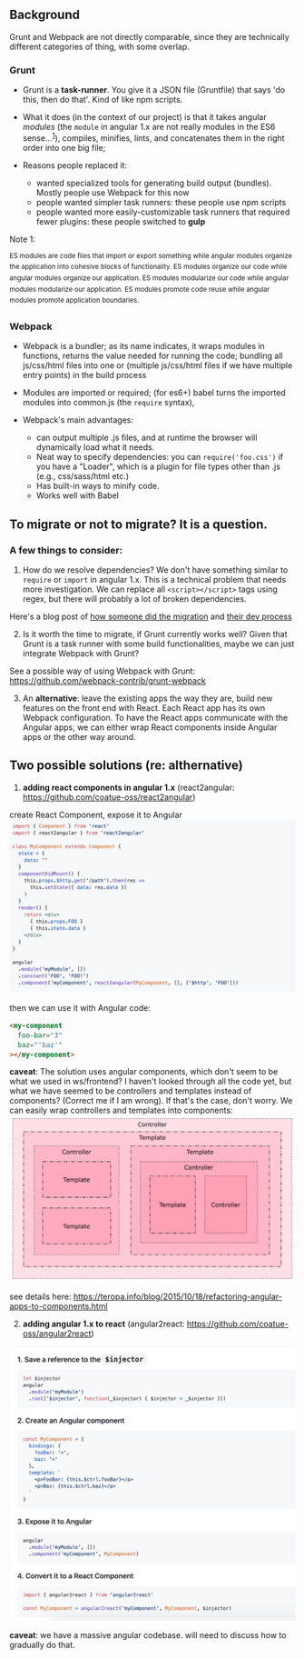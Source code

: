 ## Background

Grunt and Webpack are not directly comparable, since they are technically different categories of thing, with some overlap.

### Grunt

- Grunt is a **task-runner**. You give it a JSON file (Gruntfile) that says 'do this, then do that'. Kind of like npm scripts. 
- What it does (in the context of our project) is that it takes angular *modules* (the `module` in angular 1.x are not really modules in the ES6 sense...<sup>[1](#footnote1)</sup>), compiles, minifies, lints, and concatenates them in the right order into one big file; 

- Reasons people replaced it:
  - wanted specialized tools for generating build output (bundles). Mostly people use Webpack for this now
  - people wanted simpler task runners: these people use npm scripts
  - people wanted more easily-customizable task runners that required fewer plugins: these people switched to **gulp**

<a name="footnote1">Note 1: </a> 

<sup> ES modules are code files that import or export something while angular modules organize the application into cohesive blocks of functionality. ES modules organize our code while angular modules organize our application. ES modules modularize our code while angular modules modularize our application. ES modules promote code reuse while angular modules promote application boundaries. </sup>

### Webpack

- Webpack is a bundler; as its name indicates, it wraps modules in functions, returns the value needed for running the code; bundling all js/css/html files into one or (multiple js/css/html files if we have multiple entry points) in the build process 

- Modules are imported or required; (for es6+) babel turns the imported modules into common.js (the `require` syntax), 


- Webpack's main advantages:
  - can output multiple .js files, and at runtime the browser will dynamically load what it needs. 
  - Neat way to specify dependencies: you can `require('foo.css')` if you have a "Loader", which is a plugin for file types other than .js (e.g., css/sass/html etc.)
  - Has built-in ways to minify code.
  - Works well with Babel


## To migrate or not to migrate? It is a question. 

### A few things to consider: 
1. How do we resolve dependencies? We don't have something similar to `require` or `import` in angular 1.x. This is a technical problem that needs more investigation. We can replace all `<script></script>` tags using regex, but there will probably a lot of broken dependencies. 

Here's a blog post of [how someone did the migration](https://medium.com/appifycanada/migrate-to-webpack-from-grunt-bower-legacy-build-system-344526f47873)
and [their dev process](https://github.com/icgc-dcc/dcc-portal/commit/6bd5a47dad0217ccaf8f76b5d6a24b455d568f65)

2. Is it worth the time to migrate, if Grunt currently works well? Given that Grunt is a task runner with some build functionalities, maybe we can just integrate Webpack with Grunt?

See a possible way of using Webpack with Grunt: https://github.com/webpack-contrib/grunt-webpack 

3. An **alternative**: leave the existing apps the way they are, build new features on the front end with React. Each React app has its own Webpack configuration. To have the React apps communicate with the Angular apps, we can either wrap React components inside Angular apps or the other way around. 

## Two possible solutions (re: althernative) 
1. **adding react components in angular 1.x**
 (react2angular: https://github.com/coatue-oss/react2angular)
 
create React Component, expose it to Angular
<img src="./react2angular.png" />
 
then we can use it with Angular code: 
 
```html
<my-component
  foo-bar="3"
  baz="'baz'"
></my-component>
```

 **caveat**: The solution uses angular components, which don't seem to be what we used in ws/frontend? I haven't looked through all the code yet, but what we have seemed to be controllers and templates instead of components? (Correct me if I am wrong). If that's the case, don't worry. We can easily wrap controllers and templates into components: 
 <img src="./refactor-ng-controllers-templates-to-components.gif" />

 see details here: https://teropa.info/blog/2015/10/18/refactoring-angular-apps-to-components.html

2. **adding angular 1.x to react**
(angular2react: https://github.com/coatue-oss/angular2react)
<img src="./angular2react.png" />

**caveat**: we have a massive angular codebase. will need to discuss how to gradually do that. 

